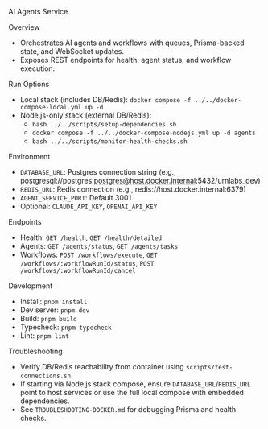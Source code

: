 AI Agents Service

Overview
- Orchestrates AI agents and workflows with queues, Prisma-backed state, and WebSocket updates.
- Exposes REST endpoints for health, agent status, and workflow execution.

Run Options
- Local stack (includes DB/Redis): `docker compose -f ../../docker-compose-local.yml up -d`
- Node.js-only stack (external DB/Redis):
  - `bash ../../scripts/setup-dependencies.sh`
  - `docker compose -f ../../docker-compose-nodejs.yml up -d agents`
  - `bash ../../scripts/monitor-health-checks.sh`

Environment
- `DATABASE_URL`: Postgres connection string (e.g., postgresql://postgres:postgres@host.docker.internal:5432/urnlabs_dev)
- `REDIS_URL`: Redis connection (e.g., redis://host.docker.internal:6379)
- `AGENT_SERVICE_PORT`: Default 3001
- Optional: `CLAUDE_API_KEY`, `OPENAI_API_KEY`

Endpoints
- Health: `GET /health`, `GET /health/detailed`
- Agents: `GET /agents/status`, `GET /agents/tasks`
- Workflows: `POST /workflows/execute`, `GET /workflows/:workflowRunId/status`, `POST /workflows/:workflowRunId/cancel`

Development
- Install: `pnpm install`
- Dev server: `pnpm dev`
- Build: `pnpm build`
- Typecheck: `pnpm typecheck`
- Lint: `pnpm lint`

Troubleshooting
- Verify DB/Redis reachability from container using `scripts/test-connections.sh`.
- If starting via Node.js stack compose, ensure `DATABASE_URL`/`REDIS_URL` point to host services or use the full local compose with embedded dependencies.
- See `TROUBLESHOOTING-DOCKER.md` for debugging Prisma and health checks.


